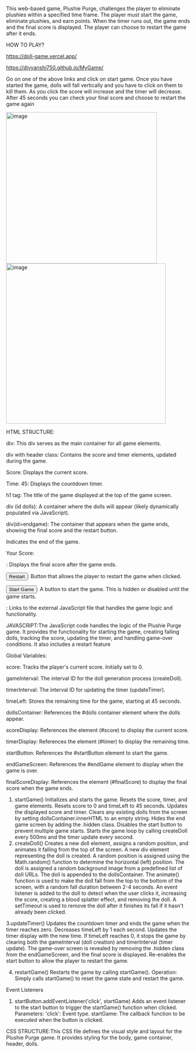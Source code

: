 This web-based game, Plushie Purge, challenges the player to eliminate plushies within a specified time frame. The player must start the game, eliminate plushies, and earn points. When the timer runs out, the game ends and the final score is displayed. The player can choose to restart the game after it ends.

HOW TO PLAY?

https://doll-game.vercel.app/

https://divyanshi750.github.io/MyGame/

Go on one of the above links and click on start game. Once you have started the game, dolls will fall vertically and you have to click on them to kill them. As you click the score will increase and the timer will decrease. After 45 seconds you can check your final score and choose to restart the game again



<img width="412" alt="image" src="https://github.com/user-attachments/assets/af952f2c-0add-43ce-b787-66840656bba4">


<img width="436" alt="image" src="https://github.com/user-attachments/assets/6ca5a2d8-a7d0-44d7-852e-adca57e9222d">


HTML STRUCTURE:

div: This div serves as the main container for all game elements.

  div with header class: Contains the score and timer elements, updated during the game.

  Score:  Displays the current score.

Time: 45</div>: Displays the countdown timer.

 h1 tag: The title of the game displayed at the top of the game screen.

div (id dolls): A container where the dolls will appear (likely dynamically populated via JavaScript).

div(id=endgame): The container that appears when the game ends, showing the final score and the restart button.

  Indicates the end of the game.

<p>Your Score: <span id="finalScore"></span></p>: Displays the final score after the game ends.

<button onclick="restartGame()">Restart</button>: Button that allows the player to restart the game when clicked.

<button id="startButton">Start Game</button>: A button to start the game. This is hidden or disabled until the game starts.

<script src="script.js"></script>: Links to the external JavaScript file that handles the game logic and functionality.

  JAVASCRIPT:The JavaScript code handles the logic of the Plushie Purge game. It provides the functionality for starting the game, creating falling dolls, tracking the score, updating the timer, and handling game-over conditions. It also includes a restart feature 

Global Variables:

score: Tracks the player's current score. Initially set to 0.

gameInterval: The interval ID for the doll generation process (createDoll).

timerInterval: The interval ID for updating the timer (updateTimer).

timeLeft: Stores the remaining time for the game, starting at 45 seconds.

dollsContainer: References the #dolls container element where the dolls appear.

scoreDisplay: References the element (#score) to display the current score.

timerDisplay: References the element (#timer) to display the remaining time.

startButton: References the #startButton element to start the game.

endGameScreen: References the #endGame element to display when the game is over.

finalScoreDisplay: References the element (#finalScore) to display the final score when the game ends.


1. startGame()
    Initializes and starts the game. Resets the score, timer, and game elements.
Resets score to 0 and timeLeft to 45 seconds.
Updates the displayed score and timer.
Clears any existing dolls from the screen by setting dollsContainer.innerHTML to an empty string.
Hides the end game screen by adding the .hidden class.
Disables the start button to prevent multiple game starts.
Starts the game loop by calling createDoll every 500ms and the timer update every second.
2. createDoll()
 Creates a new doll element, assigns a random position, and animates it falling from the top of the screen.
A new div element representing the doll is created.
A random position is assigned using the Math.random() function to determine the horizontal (left) position.
The doll is assigned a random background image from a predefined list of doll URLs.
The doll is appended to the dollsContainer.
The animate() function is used to make the doll fall from the top to the bottom of the screen, with a random fall duration between 2-4 seconds.
An event listener is added to the doll to detect when the user clicks it, increasing the score, creating a blood splatter effect, and removing the doll.
A setTimeout is used to remove the doll after it finishes its fall if it hasn't already been clicked.

3.updateTimer()
Updates the countdown timer and ends the game when the timer reaches zero.
Decreases timeLeft by 1 each second.
Updates the timer display with the new time.
If timeLeft reaches 0, it stops the game by clearing both the gameInterval (doll creation) and timerInterval (timer update).
The game-over screen is revealed by removing the .hidden class from the endGameScreen, and the final score is displayed.
Re-enables the start button to allow the player to restart the game.

4. restartGame()
Restarts the game by calling startGame().
Operation:
Simply calls startGame() to reset the game state and restart the game.

Event Listeners

1. startButton.addEventListener('click', startGame)
Adds an event listener to the start button to trigger the startGame() function when clicked.
Parameters:
'click': Event type.
startGame: The callback function to be executed when the button is clicked.

CSS STRUCTURE:This CSS file defines the visual style and layout for the Plushie Purge game. It provides styling for the body, game container, header, dolls.
